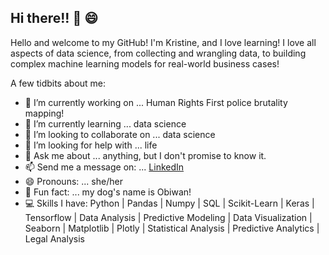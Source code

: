## Hi there!! 👋 😄

Hello and welcome to my GitHub! I'm Kristine, and I love learning! I love all aspects of data science, from collecting and wrangling data, to building complex machine learning models for real-world business cases!

A few tidbits about me:

- 🔭 I’m currently working on ... Human Rights First police brutality mapping!
- 🌱 I’m currently learning ... data science
- 👯 I’m looking to collaborate on ... data science
- 🤔 I’m looking for help with ... life
- 💬 Ask me about ... anything, but I don't promise to know it.
- 📫 Send me a message on: ... [LinkedIn](https://www.linkedin.com/in/kristine-w-lambdads/)
- 😄 Pronouns: ... she/her
- 🐶 Fun fact: ... my dog's name is Obiwan!
- 💻 Skills I have: Python | Pandas | Numpy | SQL | Scikit-Learn | Keras | Tensorflow | Data Analysis | Predictive Modeling | Data Visualization | Seaborn | Matplotlib | Plotly | Statistical Analysis | Predictive Analytics | Legal Analysis
